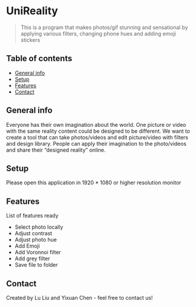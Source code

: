 # UniReality
> This is a program that makes photos/gif stunning and sensational by applying various filters, changing phone hues and adding emoji stickers


## Table of contents
* [General info](#general-info)
* [Setup](#setup)
* [Features](#features)
* [Contact](#contact)

## General info
Everyone has their own imagination about the world. One picture or video with the same reality content could be designed to be different. We want to create a tool that can take photos/videos and edit picture/video with filters and design library. People can apply their imagination to the photo/videos and share their “designed reality” online.

## Setup
Please open this application in 1920 * 1080 or higher resolution monitor 

## Features
List of features ready 
* Select photo locally 
* Adjust contrast
* Adjust photo hue
* Add Emoji
* Add Voronnoi filter 
* Add grey filter
* Save file to folder


## Contact
Created by Lu Liu and Yixuan Chen - feel free to contact us!